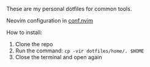 These are my personal dotfiles for common tools.

Neovim configuration in [conf.nvim](https://github.com/Razcoina/conf.nvim)

How to install:
1. Clone the repo
2. Run the command: `cp -vir dotfiles/home/. $HOME`
4. Close the terminal and open again
